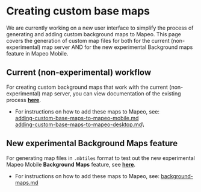 # Creating custom base maps

We are currently working on a new user interface to simplify the process of generating and adding custom background maps to Mapeo. This page covers the generation of custom map files for both for the current (non-experimental) map server AND for the new experimental Background maps feature in Mapeo Mobile.

## **Current (non-experimental) workflow**

For creating custom background maps that work with the current (non-experimental) map server, you can view documentation of the existing process [**here**](https://digidem.notion.site/Preparing-and-Adding-Custom-Basemaps-to-Mapeo-b4f13019f0b842ce9315c6097f08ce36).

* For instructions on how to add these maps to Mapeo, see:\
  [adding-custom-base-maps-to-mapeo-mobile.md](../../../mapeo-mobile-installation-setup/adding-custom-base-maps-to-mapeo-mobile.md "mention")\
  [adding-custom-base-maps-to-mapeo-desktop.md](../../../mapeo-desktop-installation-setup/adding-custom-base-maps-to-mapeo-desktop.md "mention")\


## **New experimental Background Maps feature**

For generating map files in `.mbtiles` format to test out the new experimental Mapeo Mobile **Background Maps** feature, see [**here**](creating-mbtiles.md).&#x20;

* For instructions on how to add these maps to Mapeo, see: [background-maps.md](../../../mapeo-mobile-installation-setup/experiments-turning-on-experimental-features/background-maps.md "mention")

